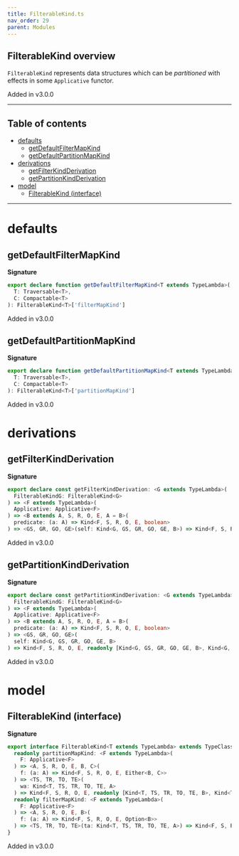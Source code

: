 ```yaml
---
title: FilterableKind.ts
nav_order: 29
parent: Modules
---
```


## FilterableKind overview

`FilterableKind` represents data structures which can be _partitioned_ with effects in some `Applicative` functor.

Added in v3.0.0

---

<h2 class="text-delta">Table of contents</h2>

- [defaults](#defaults)
  - [getDefaultFilterMapKind](#getdefaultfiltermapkind)
  - [getDefaultPartitionMapKind](#getdefaultpartitionmapkind)
- [derivations](#derivations)
  - [getFilterKindDerivation](#getfilterkindderivation)
  - [getPartitionKindDerivation](#getpartitionkindderivation)
- [model](#model)
  - [FilterableKind (interface)](#filterablekind-interface)

---

# defaults

## getDefaultFilterMapKind

**Signature**

```ts
export declare function getDefaultFilterMapKind<T extends TypeLambda>(
  T: Traversable<T>,
  C: Compactable<T>
): FilterableKind<T>['filterMapKind']
```

Added in v3.0.0

## getDefaultPartitionMapKind

**Signature**

```ts
export declare function getDefaultPartitionMapKind<T extends TypeLambda>(
  T: Traversable<T>,
  C: Compactable<T>
): FilterableKind<T>['partitionMapKind']
```

Added in v3.0.0

# derivations

## getFilterKindDerivation

**Signature**

```ts
export declare const getFilterKindDerivation: <G extends TypeLambda>(
  FilterableKindG: FilterableKind<G>
) => <F extends TypeLambda>(
  Applicative: Applicative<F>
) => <B extends A, S, R, O, E, A = B>(
  predicate: (a: A) => Kind<F, S, R, O, E, boolean>
) => <GS, GR, GO, GE>(self: Kind<G, GS, GR, GO, GE, B>) => Kind<F, S, R, O, E, Kind<G, GS, GR, GO, GE, B>>
```

Added in v3.0.0

## getPartitionKindDerivation

**Signature**

```ts
export declare const getPartitionKindDerivation: <G extends TypeLambda>(
  FilterableKindG: FilterableKind<G>
) => <F extends TypeLambda>(
  Applicative: Applicative<F>
) => <B extends A, S, R, O, E, A = B>(
  predicate: (a: A) => Kind<F, S, R, O, E, boolean>
) => <GS, GR, GO, GE>(
  self: Kind<G, GS, GR, GO, GE, B>
) => Kind<F, S, R, O, E, readonly [Kind<G, GS, GR, GO, GE, B>, Kind<G, GS, GR, GO, GE, B>]>
```

Added in v3.0.0

# model

## FilterableKind (interface)

**Signature**

```ts
export interface FilterableKind<T extends TypeLambda> extends TypeClass<T> {
  readonly partitionMapKind: <F extends TypeLambda>(
    F: Applicative<F>
  ) => <A, S, R, O, E, B, C>(
    f: (a: A) => Kind<F, S, R, O, E, Either<B, C>>
  ) => <TS, TR, TO, TE>(
    wa: Kind<T, TS, TR, TO, TE, A>
  ) => Kind<F, S, R, O, E, readonly [Kind<T, TS, TR, TO, TE, B>, Kind<T, TS, TR, TO, TE, C>]>
  readonly filterMapKind: <F extends TypeLambda>(
    F: Applicative<F>
  ) => <A, S, R, O, E, B>(
    f: (a: A) => Kind<F, S, R, O, E, Option<B>>
  ) => <TS, TR, TO, TE>(ta: Kind<T, TS, TR, TO, TE, A>) => Kind<F, S, R, O, E, Kind<T, TS, TR, TO, TE, B>>
}
```

Added in v3.0.0
